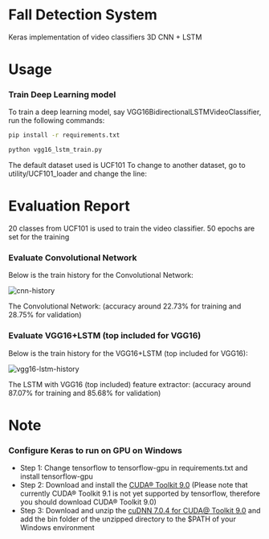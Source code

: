 # Fall Detection System

Keras implementation of video classifiers 
3D CNN + LSTM 


# Usage

### Train Deep Learning model

To train a deep learning model, say VGG16BidirectionalLSTMVideoClassifier, run the following commands:

```bash
pip install -r requirements.txt

python vgg16_lstm_train.py 
```
The default dataset used is UCF101
To change to another dataset, go to utility/UCF101_loader and change the line: 

# Evaluation Report

20 classes from UCF101 is used to train the video classifier. 50 epochs are set for the training

### Evaluate Convolutional Network

Below is the train history for the Convolutional Network:

![cnn-history](demo/reports/UCF-101/cnn-history.png)

The Convolutional Network: (accuracy around 22.73% for training and 28.75% for validation)

### Evaluate VGG16+LSTM (top included for VGG16)

Below is the train history for the VGG16+LSTM (top included for VGG16):

![vgg16-lstm-history](demo/reports/UCF-101/vgg16-lstm-history.png)

The LSTM with VGG16 (top included) feature extractor: (accuracy around 87.07% for training and 85.68% for validation)


# Note 

### Configure Keras to run on GPU on Windows

* Step 1: Change tensorflow to tensorflow-gpu in requirements.txt and install tensorflow-gpu
* Step 2: Download and install the [CUDA® Toolkit 9.0](https://developer.nvidia.com/cuda-90-download-archive) (Please note that
currently CUDA® Toolkit 9.1 is not yet supported by tensorflow, therefore you should download CUDA® Toolkit 9.0)
* Step 3: Download and unzip the [cuDNN 7.0.4 for CUDA@ Toolkit 9.0](https://developer.nvidia.com/cudnn) and add the
bin folder of the unzipped directory to the $PATH of your Windows environment 
